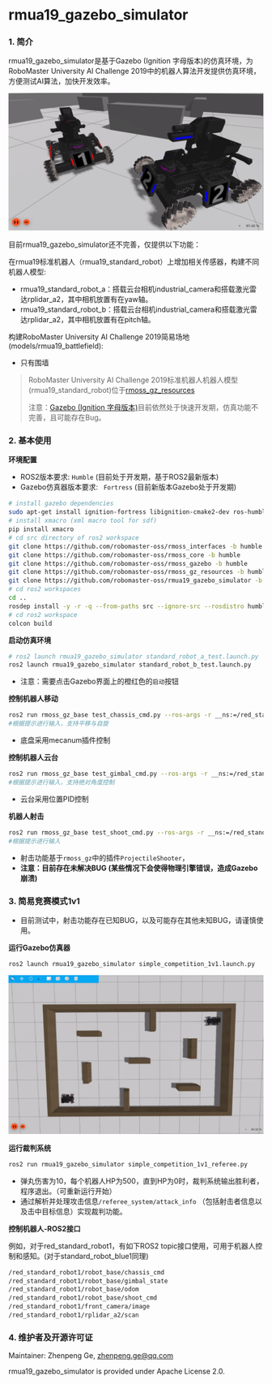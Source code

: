 # rmua19_gazebo_simulator

### 1. 简介

rmua19_gazebo_simulator是基于Gazebo (Ignition 字母版本)的仿真环境，为RoboMaster University AI Challenge 2019中的机器人算法开发提供仿真环境，方便测试AI算法，加快开发效率。

![](doc/imgs/start.png)

目前rmua19_gazebo_simulator还不完善，仅提供以下功能：

在rmua19标准机器人（rmua19_standard_robot）上增加相关传感器，构建不同机器人模型:
  * rmua19_standard_robot_a：搭载云台相机industrial_camera和搭载激光雷达rplidar_a2，其中相机放置有在yaw轴。
  * rmua19_standard_robot_b：搭载云台相机industrial_camera和搭载激光雷达rplidar_a2，其中相机放置有在pitch轴。

构建RoboMaster University AI Challenge 2019简易场地(models/rmua19_battlefield):
  * 只有围墙

> RoboMaster University AI Challenge 2019标准机器人机器人模型(rmua19_standard_robot)位于[rmoss_gz_resources](https://github.com/robomaster-oss/rmoss_gz_resources)
>
> 注意：[Gazebo (Ignition 字母版本)](https://github.com/gazebosim/gz-sim)目前依然处于快速开发期，仿真功能不完善，且可能存在Bug。

### 2. 基本使用

**环境配置**

* ROS2版本要求: `Humble` (目前处于开发期，基于ROS2最新版本)
* Gazebo仿真器版本要求: ` Fortress` (目前新版本Gazebo处于开发期)

```bash
# install gazebo dependencies
sudo apt-get install ignition-fortress libignition-cmake2-dev ros-humble-ros-gz
# install xmacro (xml macro tool for sdf)
pip install xmacro
# cd src directory of ros2 workspace 
git clone https://github.com/robomaster-oss/rmoss_interfaces -b humble
git clone https://github.com/robomaster-oss/rmoss_core -b humble
git clone https://github.com/robomaster-oss/rmoss_gazebo -b humble
git clone https://github.com/robomaster-oss/rmoss_gz_resources -b humble --depth=1
git clone https://github.com/robomaster-oss/rmua19_gazebo_simulator -b humble
# cd ros2 workspaces
cd ..
rosdep install -y -r -q --from-paths src --ignore-src --rosdistro humble
# cd ros2 workspace
colcon build
```

**启动仿真环境**

```bash
# ros2 launch rmua19_gazebo_simulator standard_robot_a_test.launch.py 
ros2 launch rmua19_gazebo_simulator standard_robot_b_test.launch.py 
```

* 注意：需要点击Gazebo界面上的橙红色的`启动`按钮

**控制机器人移动**

```bash
ros2 run rmoss_gz_base test_chassis_cmd.py --ros-args -r __ns:=/red_standard_robot1/robot_base -p v:=0.3 -p w:=0.3
#根据提示进行输入，支持平移与自旋
```

* 底盘采用mecanum插件控制

**控制机器人云台**

```bash
ros2 run rmoss_gz_base test_gimbal_cmd.py --ros-args -r __ns:=/red_standard_robot1/robot_base
#根据提示进行输入，支持绝对角度控制
```

* 云台采用位置PID控制

**机器人射击**

```bash
ros2 run rmoss_gz_base test_shoot_cmd.py --ros-args -r __ns:=/red_standard_robot1/robot_base
#根据提示进行输入
```

* 射击功能基于`rmoss_gz`中的插件`ProjectileShooter`，
* **注意：目前存在未解决BUG (某些情况下会使得物理引擎错误，造成Gazebo崩溃)**

### 3. 简易竞赛模式1v1

* 目前测试中，射击功能存在已知BUG，以及可能存在其他未知BUG，请谨慎使用。

**运行Gazebo仿真器**

```bash
ros2 launch rmua19_gazebo_simulator simple_competition_1v1.launch.py 
```

![](doc/imgs/simple_competition_1v1.png)

**运行裁判系统**

```bash
ros2 run rmua19_gazebo_simulator simple_competition_1v1_referee.py 
```

* 弹丸伤害为10，每个机器人HP为500，直到HP为0时，裁判系统输出胜利者，程序退出。（可重新运行开始）
* 通过解析并处理攻击信息`/referee_system/attack_info` （包括射击者信息以及击中目标信息）实现裁判功能。

**控制机器人-ROS2接口**

例如，对于red_standard_robot1，有如下ROS2 topic接口使用，可用于机器人控制和感知。(对于standard_robot_blue1同理)

```bash
/red_standard_robot1/robot_base/chassis_cmd
/red_standard_robot1/robot_base/gimbal_state
/red_standard_robot1/robot_base/odom
/red_standard_robot1/robot_base/shoot_cmd
/red_standard_robot1/front_camera/image
/red_standard_robot1/rplidar_a2/scan
```

### 4. 维护者及开源许可证

Maintainer: Zhenpeng Ge, zhenpeng.ge@qq.com

rmua19_gazebo_simulator is provided under Apache License 2.0.

